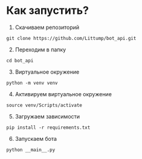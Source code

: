 # Как запустить?
1. Скачиваем репозиторий
```
git clone https://github.com/Littump/bot_api.git
```
2. Переходим в папку
```
cd bot_api
```
3. Виртуальное окружение
```
python -m venv venv
```
4. Активируем виртуальное окружение
```
source venv/Scripts/activate
```
5. Загружаем зависимости
```
pip install -r requirements.txt
```
6. Запускаем бота
```
python __main__.py
```